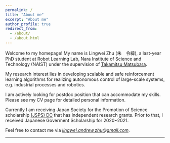 ```yaml
---
permalink: /
title: "About me"
excerpt: "About me"
author_profile: true
redirect_from: 
  - /about/
  - /about.html
---
```


Welcome to my homepage! My name is Lingwei Zhu (朱　令緯), a last-year PhD student at Robot Learning Lab, Nara Institute of Science and Technology (NAIST) under the supervision of [Takamitsu Matsubara](https://scholar.google.com/citations?user=RFDSj_0AAAAJ&hl=en). 

My research interest lies in developing scalable and safe reinforcement learning algorithms for realizing autonomous control of large-scale systems, e.g. industrial processes and robotics.  

I am actively looking for postdoc position that can accommodate my skills. Please see my CV page for detailed personal information.

Currently I am receiving Japan Society for the Promotion of Science scholarship [(JSPS) DC](https://www.jsps.go.jp/english/e-pd/index.html) that has independent research grants. Prior to that, I received Japanese Goverment Scholarship for 2020~2021. 


Feel free to contact me via *lingwei.andrew.zhu@gmail.com*.

****
